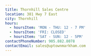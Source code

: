 ```yaml
---
title: Thornhill Sales Centre
location: 381 Hwy 7 East
city: Thornhill
hours:
  - hoursItem: 'MON - THU: 12 - 7 PM'
  - hoursItem: 'FRI: CLOSED'
  - hoursItem: 'SAT - SUN: 12 - 5PM'
contactPhoneNumber: 905.882.8078
contactEmail: sales@uptownmarkham.com
---
```


